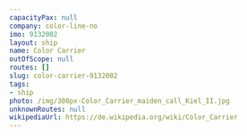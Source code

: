 ```yaml
---
capacityPax: null
company: color-line-no
imo: 9132002
layout: ship
name: Color Carrier
outOfScope: null
routes: []
slug: color-carrier-9132002
tags:
- ship
photo: /img/300px-Color_Carrier_maiden_call_Kiel_II.jpg
unknownRoutes: null
wikipediaUrl: https://de.wikipedia.org/wiki/Color_Carrier
---
```

